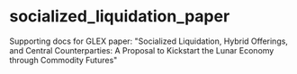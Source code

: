 # socialized_liquidation_paper
Supporting docs for GLEX paper: "Socialized Liquidation, Hybrid Offerings, and Central Counterparties: A Proposal to Kickstart the Lunar Economy through Commodity Futures"

